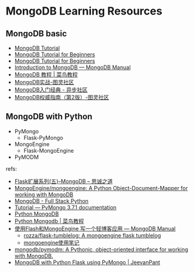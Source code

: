 # MongoDB Learning Resources

## MongoDB basic

- [MongoDB Tutorial](https://www.tutorialspoint.com/mongodb/)
- [MongoDB Tutorial for Beginners](https://beginnersbook.com/2017/09/mongodb-tutorial/)
- [MongoDB Tutorial for Beginners](https://www.guru99.com/mongodb-tutorials.html)
- [Introduction to MongoDB — MongoDB Manual](https://docs.mongodb.com/manual/introduction/)
- [MongoDB 教程 | 菜鸟教程](http://www.runoob.com/mongodb/mongodb-tutorial.html)
- [MongoDB实战-图灵社区](http://www.ituring.com.cn/book/929)
- [MongoDB入门经典 - 异步社区](https://www.epubit.com/book/detail/12174)
- [MongoDB权威指南（第2版）-图灵社区](http://www.ituring.com.cn/book/1172)

## MongoDB with Python

- PyMongo
  - Flask-PyMongo
- MongoEngine
  - Flask-MongoEngine
- PyMODM

refs:

- [Flask扩展系列(五)–MongoDB – 思诚之道](http://www.bjhee.com/flask-ext5.html)
- [MongoEngine/mongoengine: A Python Object-Document-Mapper for working with MongoDB](https://github.com/MongoEngine/mongoengine)
- [MongoDB - Full Stack Python](https://www.fullstackpython.com/mongodb.html)
- [Tutorial — PyMongo 3.7.1 documentation](http://api.mongodb.com/python/current/tutorial.html)
- [Python MongoDB](https://www.w3schools.com/python/python_mongodb_getstarted.asp)
- [Python Mongodb | 菜鸟教程](http://www.runoob.com/python3/python-mongodb.html)
- [使用Flash和MongoEngine 写一个轻博客应用 — MongoDB Manual](https://mongodb-documentation.readthedocs.io/en/latest/tutorial/write-a-tumblelog-application-with-flask-mongoengine.html)
  - [rozza/flask-tumblelog: A mongoengine flask tumblelog](https://github.com/rozza/flask-tumblelog)
  - [mongoengine使用笔记](https://www.linuxzen.com/mongoengineshi-yong-bi-ji.html)
- [mongodb/pymodm: A Pythonic, object-oriented interface for working with MongoDB.](https://github.com/mongodb/pymodm)
- [MongoDB with Python Flask using PyMongo | JeevanPant](http://jeevanpant.com/blog/mongodb-with-python-flask-using-pymongo/)
